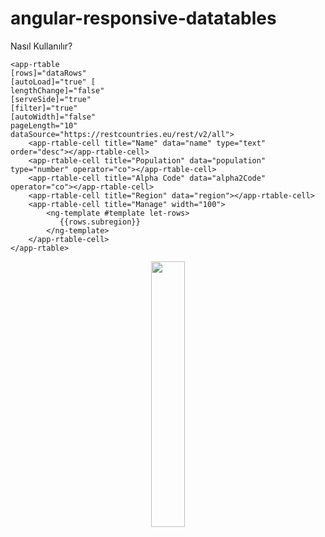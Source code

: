 # angular-responsive-datatables

Nasıl Kullanılır?

```
<app-rtable 
[rows]="dataRows" 
[autoLoad]="true" [
lengthChange]="false" 
[serveSide]="true" 
[filter]="true"
[autoWidth]="false" 
pageLength="10" 
dataSource="https://restcountries.eu/rest/v2/all">
    <app-rtable-cell title="Name" data="name" type="text" order="desc"></app-rtable-cell>
    <app-rtable-cell title="Population" data="population" type="number" operator="co"></app-rtable-cell>
    <app-rtable-cell title="Alpha Code" data="alpha2Code" operator="co"></app-rtable-cell>
    <app-rtable-cell title="Region" data="region"></app-rtable-cell>
    <app-rtable-cell title="Manage" width="100">
        <ng-template #template let-rows>
           {{rows.subregion}}
        </ng-template>
    </app-rtable-cell>
</app-rtable>
```
<p align="center" width="100%">
    <img width="33%" src="https://profile-counter.glitch.me/muratbekler/count.svg"> 
</p>
